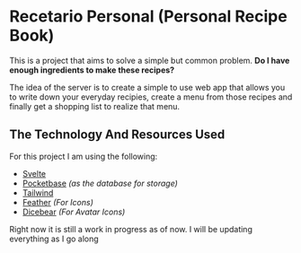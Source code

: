 # Recetario Personal (Personal Recipe Book)
This is a project that aims to solve a simple but common problem. **Do I have enough ingredients to make these recipes?**

The idea of the server is to create a simple to use web app that allows you to write down your everyday recipies, create a menu from those recipes and finally get a shopping list to realize that menu.

## The Technology And Resources Used
For this project I am using the following:
* [Svelte](https://svelte.dev/)
* [Pocketbase](https://pocketbase.io/) *(as the database for storage)*
* [Tailwind](https://tailwindcss.com/)
* [Feather](https://feathericons.com/) *(For Icons)*
* [Dicebear](https://www.dicebear.com) *(For Avatar Icons)*


Right now it is still a work in progress as of now. I will be updating everything as I go along
